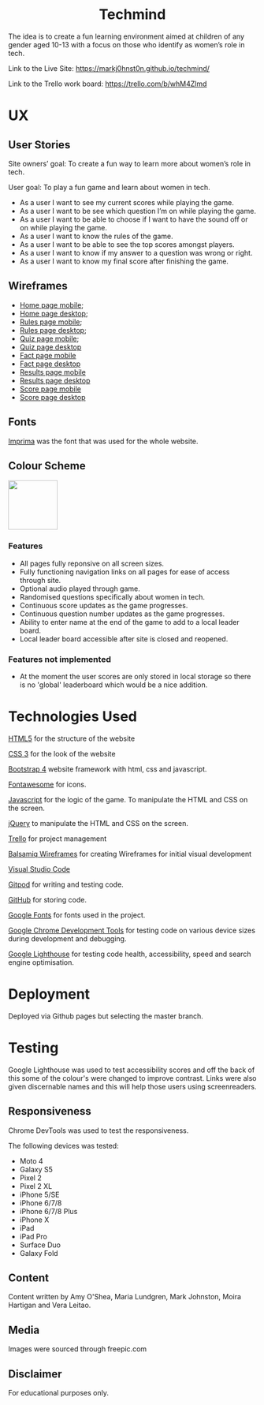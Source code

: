 <div align="center">
<h1>Techmind</h1>
</div>

The idea is to create a fun learning environment aimed at children of any gender aged 10-13 with a focus on those who identify as women’s role in tech.

Link to the Live Site: https://markj0hnst0n.github.io/techmind/

Link to the Trello work board: https://trello.com/b/whM4Zlmd

# UX

## User Stories

Site owners’ goal: To create a fun way to learn more about women’s role in tech. 

User goal: To play a fun game and learn about women in tech. 

- As a user I want to see my current scores while playing the game.
- As a user I want to be see which question I’m on while playing the game.
- As a user I want to be able to choose if I want to have the sound off or on while playing the game.
- As a user I want to know the rules of the game. 
- As a user I want to be able to see the top scores amongst players. 
- As a user I want to know if my answer to a question was wrong or right.
- As a user I want to know my final score after finishing the game.  

## Wireframes

- [Home page mobile](assets/images/home-mobile.png "wireframe for Home page in mobile view");
- [Home page desktop](assets/images/home-desktop.png "wireframe for Home page in desktop view");
- [Rules page mobile](assets/images/rules-mobile.png "wireframe for Rules page in mobile view");
- [Rules page desktop](assets/images/rules-desktop.png "wireframe for Rules page in desktop view");
- [Quiz page mobile](assets/images/quiz-mobile.png "wireframe for Quiz page in mobile view");
- [Quiz page desktop](assets/images/quiz-desktop.png "wireframe for Quiz page in desktop view")
- [Fact page mobile](assets/images/fact-mobile.png "wireframe for Fact page in mobile view")
- [Fact page desktop](assets/images/fact-desktop.png "wireframe for Fact page in desktop view")
- [Results page mobile](assets/images/results-mobile.png "wireframe for Results page in mobile view")
- [Results page desktop](assets/images/results-desktop.png "wireframe for Results page in desktop view")
- [Score page mobile](assets/images/score-mobile.png "wireframe for Scores page in mobile view")
- [Score page desktop](assets/images/score-desktop.png "wireframe for Scores page in desktop view")

## Fonts

[Imprima](https://fonts.google.com/specimen/Imprima) was the font that was used for the whole website. 

## Colour Scheme

<img height="100" src="https://github.com/markj0hnst0n/techmind/blob/master/assets/images/techmind_colours.png">

### Features

- All pages fully reponsive on all screen sizes.
- Fully functioning navigation links on all pages for ease of access through site.
- Optional audio played through game.
- Randomised questions specifically about women in tech.
- Continuous score updates as the game progresses.
- Continuous question number updates as the game progresses.
- Ability to enter name at the end of the game to add to a local leader board.
- Local leader board accessible after site is closed and reopened.

### Features not implemented

- At the moment the user scores are only stored in local storage so there is no 'global' leaderboard which would be a nice addition.

# Technologies Used

[HTML5](https://en.wikipedia.org/wiki/HTML5)
for the structure of the website

[CSS 3](https://en.wikipedia.org/wiki/Cascading_Style_Sheets#CSS_3)
for the look of the website

[Bootstrap 4](https://getbootstrap.com/)
website framework with html, css and javascript.

[Fontawesome](https://fontawesome.com/)
for icons.

[Javascript](https://en.wikipedia.org/wiki/JavaScript)
for the logic of the game.  To manipulate the HTML and CSS on the screen.

[jQuery](https://en.wikipedia.org/wiki/JQuery)
to manipulate the HTML and CSS on the screen.

[Trello](https://trello.com/)
for project management

[Balsamiq Wireframes](https://balsamiq.com/wireframes/)
for creating Wireframes for initial visual development

[Visual Studio Code](https://code.visualstudio.com/)

[Gitpod](https://www.gitpod.io/)
for writing and testing code.

[GitHub](https://github.com/)
for storing code.

[Google Fonts](https://fonts.google.com/)
for fonts used in the project.

[Google Chrome Development Tools](https://developers.google.com/web/tools/chrome-devtools) for testing code on various device sizes during development and debugging.

[Google Lighthouse](https://developers.google.com/web/tools/lighthouse) for testing code health, accessibility, speed and search engine optimisation.

# Deployment

Deployed via Github pages but selecting the master branch.

# Testing

Google Lighthouse was used to test accessibility scores and off the back of this some of the colour's were changed to improve contrast.  Links were also given discernable names and this will help those users using screenreaders.

## Responsiveness
Chrome DevTools was used to test the responsiveness. 

The following devices was tested:
- Moto 4
- Galaxy S5
- Pixel 2
- Pixel 2 XL
- iPhone 5/SE
- iPhone 6/7/8
- iPhone 6/7/8 Plus
- iPhone X
- iPad
- iPad Pro
- Surface Duo
- Galaxy Fold

## Content
Content written by Amy O'Shea, Maria Lundgren, Mark Johnston, Moira Hartigan and Vera Leitao.

## Media
Images were sourced through freepic.com

## Disclaimer

For educational purposes only.